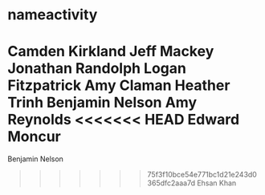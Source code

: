 # nameactivity
Camden Kirkland
Jeff Mackey
Jonathan Randolph
Logan Fitzpatrick
Amy Claman
Heather Trinh
Benjamin Nelson
Amy Reynolds
<<<<<<< HEAD
Edward Moncur
=======
Benjamin Nelson
>>>>>>> 75f3f10bce54e771bc1d21e243d0365dfc2aaa7d
Ehsan Khan

